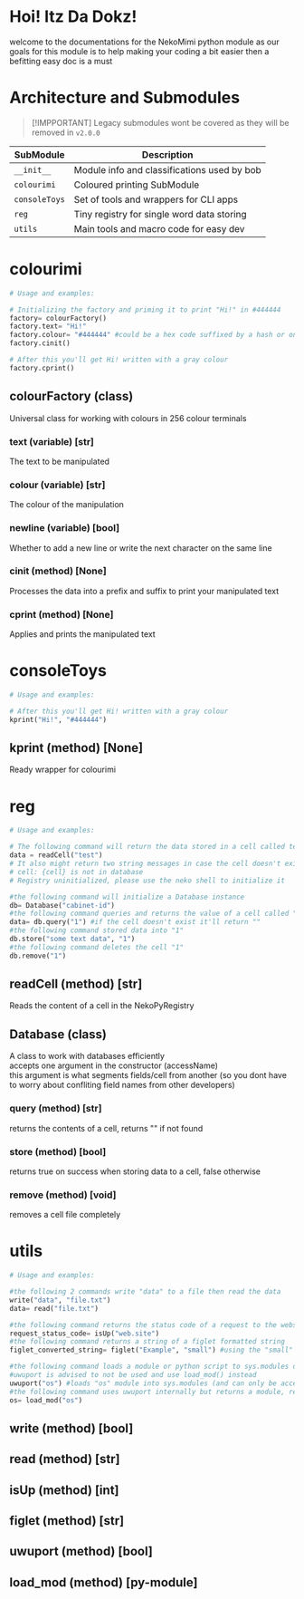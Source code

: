 # Hoi! Itz Da Dokz!  
welcome to the documentations for the NekoMimi python module 
as our goals for this module is to help making your coding a bit easier then a befitting easy doc is a must  

# Architecture and Submodules  
> [!IMPPORTANT]
> Legacy submodules wont be covered as they will be removed in `v2.0.0`  

| SubModule      | Description                                   |
| -------------- | --------------------------------------------- |
|   `__init__`   | Module info and classifications used by bob   |
|   `colourimi`  | Coloured printing SubModule                   |
|  `consoleToys` | Set of tools and wrappers for CLI apps        |
|     `reg`      | Tiny registry for single word data storing    |
|    `utils`     | Main tools and macro code for easy dev        |


# colourimi  
```python
# Usage and examples:

# Initializing the factory and priming it to print "Hi!" in #444444
factory= colourFactory()
factory.text= "Hi!"
factory.colour= "#444444" #could be a hex code suffixed by a hash or one of the 256 color values with no hash
factory.cinit()

# After this you'll get Hi! written with a gray colour
factory.cprint()
```
## colourFactory (class)  
Universal class for working with colours in 256 colour terminals  
### text (variable) [str]  
The text to be manipulated  
### colour (variable) [str]  
The colour of the manipulation  
### newline (variable) [bool]  
Whether to add a new line or write the next character on the same line  
### cinit (method) [None]  
Processes the data into a prefix and suffix to print your manipulated text  
### cprint (method) [None]  
Applies and prints the manipulated text  
  
  
# consoleToys  
```python
# Usage and examples:

# After this you'll get Hi! written with a gray colour
kprint("Hi!", "#444444")
```
## kprint (method) [None]  
Ready wrapper for colourimi  
  
  
# reg  
```python
# Usage and examples:

# The following command will return the data stored in a cell called test
data = readCell("test")
# It also might return two string messages in case the cell doesn't exist or the registry isn't initialized:
# cell: {cell} is not in database
# Registry uninitialized, please use the neko shell to initialize it

#the following command will initialize a Database instance
db= Database("cabinet-id")
#the following command queries and returns the value of a cell called "1" within "cabinet-id"
data= db.query("1") #if the cell doesn't exist it'll return ""
#the following command stored data into "1"
db.store("some text data", "1")
#the following command deletes the cell "1"
db.remove("1")
```
## readCell (method) [str]  
Reads the content of a cell in the NekoPyRegistry  

## Database (class)  
A class to work with databases efficiently  
accepts one argument in the constructor (accessName)  
this argument is what segments fields/cell from another (so you dont have to worry about confliting field names from other developers)  
### query (method) [str]  
returns the contents of a cell, returns "" if not found  
### store (method) [bool]  
returns true on success when storing data to a cell, false otherwise  
### remove (method) [void]  
removes a cell file completely  
  
  
# utils  
```python
# Usage and examples:  

#the following 2 commands write "data" to a file then read the data
write("data", "file.txt")
data= read("file.txt")

#the following command returns the status code of a request to the website, 0 if its down
request_status_code= isUp("web.site")
#the following command returns a string of a figlet formatted string
figlet_converted_string= figlet("Example", "small") #using the "small" figlet font  

#the following command loads a module or python script to sys.modules dynamically
#uwuport is advised to not be used and use load_mod() instead  
uwuport("os") #loads "os" module into sys.modules (and can only be accessed from sys.modules["os"])
#the following command uses uwuport internally but returns a module, returns False on failure
os= load_mod("os")
```
## write (method) [bool]  
## read (method) [str]  
## isUp (method) [int]  
## figlet (method) [str]  
## uwuport (method) [bool]  
## load_mod (method) [py-module]  
